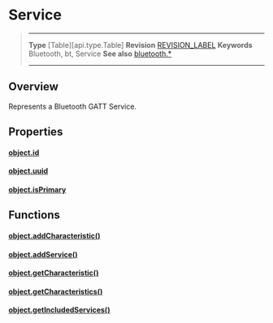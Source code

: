 # Service

> --------------------- ------------------------------------------------------------------------------------------
> __Type__              [Table][api.type.Table]
> __Revision__          [REVISION_LABEL](REVISION_URL)
> __Keywords__          Bluetooth, bt, Service
> __See also__          [bluetooth.*](/plugin.bluetooth.md)
> --------------------- ------------------------------------------------------------------------------------------

## Overview

Represents a Bluetooth GATT Service.

## Properties

#### [object.id](/plugin.bluetooth.type.Service.id.md)

#### [object.uuid](/plugin.bluetooth.type.Service.uuid.md)

#### [object.isPrimary](/plugin.bluetooth.type.Service.isPrimary.md)

## Functions

#### [object.addCharacteristic()](/plugin.bluetooth.type.Service.addCharacteristic.md)

#### [object.addService()](/plugin.bluetooth.type.Service.addService.md)

#### [object.getCharacteristic()](/plugin.bluetooth.type.Service.getCharacteristic.md)

#### [object.getCharacteristics()](/plugin.bluetooth.type.Service.getCharacteristics.md)

#### [object.getIncludedServices()](/plugin.bluetooth.type.Service.getIncludedServices.md)

